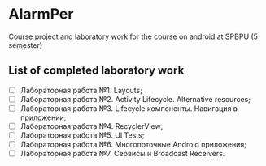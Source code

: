# AlarmPer

Course project and [laboratory work](https://github.com/andrei-kuznetsov/android-lectures/tree/master/labs) for the course on android at SPBPU (5 semester)

## List of completed laboratory work

- [ ] Лабораторная работа №1. Layouts;
- [ ] Лабораторная работа №2. Activity Lifecycle. Alternative resources;
- [ ] Лабораторная работа №3. Lifecycle компоненты. Навигация в приложении;
- [ ] Лабораторная работа №4. RecyclerView;
- [ ] Лабораторная работа №5. UI Tests;
- [ ] Лабораторная работа №6. Многопоточные Android приложения;
- [ ] Лабораторная работа №7. Сервисы и Broadcast Receivers.
